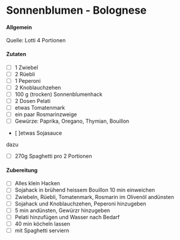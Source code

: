 # Sonnenblumen - Bolognese

#### Allgemein
Quelle: Lotti
4 Portionen

#### Zutaten
- [ ] 1 Zwiebel
- [ ] 2 Rüebli
- [ ] 1 Peperoni
- [ ] 2 Knoblauchzehen
- [ ] 100 g (trocken) Sonnenblumenhack
- [ ] 2 Dosen Pelati
- [ ] etwas Tomatenmark
- [ ] ein paar Rosmarinzweige
- [ ] Gewürze: Paprika, Oregano, Thymian, Bouillon
- [ ]etwas Sojasauce

dazu
- [ ] 270g Spaghetti pro 2 Portionen



#### Zubereitung
- [ ] Alles klein Hacken
- [ ] Sojahack in brühend heissem Bouillon 10 min einweichen
- [ ] Zwiebeln, Rüebli, Tomatenmark, Rosmarin im Olivenöl andünsten
- [ ] Sojahack und Knoblauchzehen, Peperoni hinzugeben
- [ ] 5 min andünsten, Gewürzr hinzugeben
- [ ] Pelati hinzufügen und Wasser nach Bedarf
- [ ] 40 min köcheln lassen
- [ ] mit Spaghetti serviern
